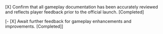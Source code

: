 [X] Confirm that all gameplay documentation has been accurately reviewed and reflects player feedback prior to the official launch. [Completed]

[- [X] Await further feedback for gameplay enhancements and improvements. [Completed]]